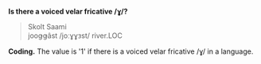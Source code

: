 **Is there a voiced velar fricative /ɣ/?**

>Skolt Saami<br/>
>jooǥǥâst /joːɣɣᴈst/ river.LOC

**Coding.** The value is '1' if there is a voiced velar fricative /ɣ/ in a language.
